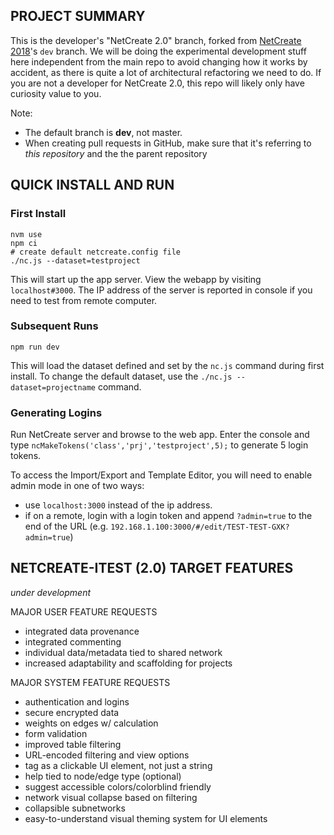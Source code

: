 ## PROJECT SUMMARY

This is the developer's "NetCreate 2.0" branch, forked from [NetCreate 2018](https://github.com/netcreateorg/netcreate-2018)'s `dev` branch. We will be doing the experimental development stuff here independent from the main repo to avoid changing how it works by accident, as there is quite a lot of architectural refactoring we need to do. If you are not a developer for NetCreate 2.0, this repo will likely only have curiosity value to you.

Note: 
* The default branch is **dev**, not master. 
* When creating pull requests in GitHub, make sure that it's referring to _this repository_ and the the parent repository

## QUICK INSTALL AND RUN

### First Install
```
nvm use
npm ci
# create default netcreate.config file
./nc.js --dataset=testproject
```
This will start up the app server. View the webapp by visiting `localhost#3000`. The IP address of the server is reported in console if you need to test from remote computer.

### Subsequent Runs
```
npm run dev
```
This will load the dataset defined and set by the `nc.js` command during first install. 
To change the default dataset, use the `./nc.js --dataset=projectname` command.

### Generating Logins

Run NetCreate server and browse to the web app. Enter the console and type `ncMakeTokens('class','prj','testproject',5);` to generate 5 login tokens.

To access the Import/Export and Template Editor, you will need to enable admin mode in one of two ways:

* use `localhost:3000` instead of the ip address.
* if on a remote, login with a login token and append `?admin=true` to the end of the URL (e.g. `192.168.1.100:3000/#/edit/TEST-TEST-GXK?admin=true`)


## NETCREATE-ITEST (2.0) TARGET FEATURES

_under development_

MAJOR USER FEATURE REQUESTS

* integrated data provenance
* integrated commenting
* individual data/metadata tied to shared network
* increased adaptability and scaffolding for projects

MAJOR SYSTEM FEATURE REQUESTS

* authentication and logins
* secure encrypted data
* weights on edges w/ calculation
* form validation
* improved table filtering
* URL-encoded filtering and view options
* tag as a clickable UI element, not just a string
* help tied to node/edge type (optional)
* suggest accessible colors/colorblind friendly
* network visual collapse based on filtering
* collapsible subnetworks
* easy-to-understand visual theming system for UI elements



